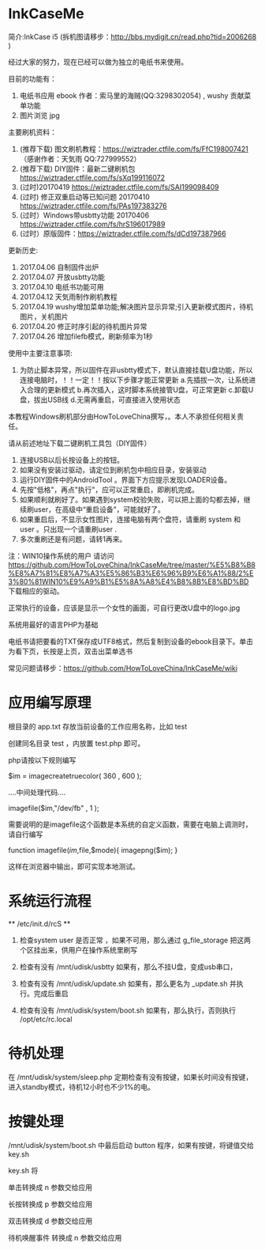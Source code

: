 # InkCaseMe

简介:InkCase i5  (拆机图请移步：http://bbs.mydigit.cn/read.php?tid=2006268 )

经过大家的努力，现在已经可以做为独立的电纸书来使用。

目前的功能有：

1. 电纸书应用 ebook  作者：索马里的海贼(QQ:3298302054) , wushy 贡献菜单功能
2. 图片浏览   jpg 

主要刷机资料：
1. (推荐下载) 图文刷机教程：https://wiztrader.ctfile.com/fs/FfC198007421 （感谢作者：天気雨 QQ:727999552）
2. (推荐下载) DIY固件：最新二键刷机包 https://wiztrader.ctfile.com/fs/sXq199116072
3. (过时)20170419 https://wiztrader.ctfile.com/fs/SAI199098409
4. (过时) 修正双重启动等已知问题 20170410 https://wiztrader.ctfile.com/fs/PAs197383276
5. (过时）Windows带usbtty功能  20170406 https://wiztrader.ctfile.com/fs/hrS196017989
6. (过时）原版固件：https://wiztrader.ctfile.com/fs/dCd197387966

更新历史:
1. 2017.04.06 自制固件出炉
2. 2017.04.07 开放usbtty功能
3. 2017.04.10 电纸书功能可用
4. 2017.04.12 天気雨制作刷机教程
5. 2017.04.19 wushy增加菜单功能;解决图片显示异常;引入更新模式图片，待机图片，关机图片
6. 2017.04.20 修正时序引起的待机图片异常
7. 2017.04.26 增加filefb模式，刷新频率为1秒


使用中主要注意事项:
1. 为防止脚本异常，所以固件在非usbtty模式下，默认直接挂载U盘功能，所以连接电脑时，！！一定！！按以下步骤才能正常更新
   a.先插拔一次，让系统进入合理的更新模式
   b.再次插入，这时脚本系统接管U盘，可正常更新
   c.卸载U盘，拔出USB线
   d.无需再重启，可直接进入使用状态




本教程Windows刷机部分由HowToLoveChina撰写，。本人不承担任何相关责任。

请从前述地址下载二键刷机工具包（DIY固件） 

1. 连接USB以后长按设备上的按钮。
2. 如果没有安装过驱动，请定位到刷机包中相应目录，安装驱动
3. 运行DIY固件中的AndroidTool 。界面下方应提示发现LOADER设备。
4. 先按"低格"，再点"执行"，应可以正常重启，即刷机完成。
5. 如果顺利就刷好了。如果遇到system校验失败，可以把上面的勾都去掉，继续刷user，在高级中“重启设备”，可能就好了。
6. 如果重启后，不显示女性图片，连接电脑有两个盘符，请重刷 system 和 user 。只出现一个请重刷user .
7. 多次重刷还是有问题，请转1再来。

注：WIN10操作系统的用户 请访问 https://github.com/HowToLoveChina/InkCaseMe/tree/master/%E5%B8%B8%E8%A7%81%E8%A7%A3%E5%86%B3%E6%96%B9%E6%A1%88/2%E3%80%81WIN10%E9%A9%B1%E5%8A%A8%E4%B8%8B%E8%BD%BD  下载相应的驱动。

正常执行的设备，应该是显示一个女性的画面，可自行更改U盘中的logo.jpg 

系统用最好的语言PHP为基础

电纸书请把要看的TXT保存成UTF8格式，然后复制到设备的ebook目录下。单击为看下页，长按是上页，双击出菜单选书



常见问题请移步：https://github.com/HowToLoveChina/InkCaseMe/wiki


# 应用编写原理 

根目录的 app.txt 存放当前设备的工作应用名称，比如 test 

创建同名目录 test  ，内放置  test.php 即可。

php请按以下规则编写

$im = imagecreatetruecolor( 360 , 600 );

....中间处理代码....

imagefile($im,"/dev/fb" , 1 );

需要说明的是imagefile这个函数是本系统的自定义函数，需要在电脑上调测时，请自行编写

function imagefile($im,$file,$mode){
   imagepng($im); 
}

这样在浏览器中输出，即可实现本地测试。



# 系统运行流程 

** /etc/init.d/rcS **
1.   检查system user 是否正常 ，如果不可用，那么通过 g_file_storage 把这两个区挂出来，供用户在操作系统里刷写

2.   检查有没有 /mnt/udisk/usbtty 如果有，那么不挂U盘，变成usb串口，

3.   检查有没有 /mnt/udisk/update.sh 如果有，那么更名为  _update.sh 并执行。完成后重启

4.   检查有没有 /mnt/udisk/system/boot.sh 如果有，那么执行，否则执行  /opt/etc/rc.local


# 待机处理 

在 /mnt/udisk/system/sleep.php 定期检查有没有按键，如果长时间没有按键，进入standby模式，待机12小时也不少1%的电。


# 按键处理 

/mnt/udisk/system/boot.sh 中最后启动  button 程序，如果有按键，将键值交给 key.sh 

key.sh 将 

单击转换成 n 参数交给应用

长按转换成 p 参数交给应用

双击转换成 d 参数交给应用

待机唤醒事件 转换成 n 参数交给应用 


